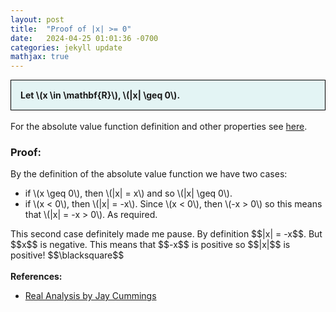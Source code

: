 ```yaml
---
layout: post
title:  "Proof of |x| >= 0"
date:   2024-04-25 01:01:36 -0700
categories: jekyll update
mathjax: true
---
```

<div style="background-color: #E3F4F4; padding: 15px 15px 15px 15px; border:1px solid black;">
  <b>Let \(x \in \mathbf{R}\), \(|x| \geq 0\).</b>
</div>
<br>
For the absolute value function definition and other properties see <a href="https://strncat.github.io/jekyll/update/2024/05/26/analysis-absolute-value-properties.html">here</a>. 
<br>
<h3>Proof:</h3>
By the definition of the absolute value function we have two cases:
<ul>
<li>if \(x \geq 0\), then \(|x| = x\) and so \(|x| \geq 0\).</li>
<li>if \(x < 0\), then \(|x| = -x\). Since \(x < 0\), then \(-x > 0\) so this means that \(|x| = -x > 0\). As required.</li>
</ul>
This second case definitely made me pause. By definition $$|x| = -x$$. But $$x$$ is negative. This means that $$-x$$ is positive so $$|x|$$ is positive!
$$\blacksquare$$
<br>
<br>
<!------------------------------------------------------------------------------------>
<b>References:</b>
<ul>
<li><a href="https://www.amazon.com/Real-Analysis-Long-Form-Mathematics-Textbook/dp/1724510126">Real Analysis by Jay Cummings</a></li>
</ul>